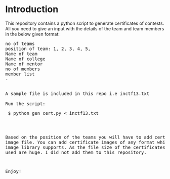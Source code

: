 Introduction
============
This repository contains a python script to generate certificates of contests. All you need to give an input with the details of the team and team members in the below given format: 

<pre>
no of teams
position of team: 1, 2, 3, 4, 5,
Name of team
Name of college
Name of mentor
no of members
member list
-
<pre>

A sample file is included in this repo i.e inctf13.txt

Run the script:
<pre> $ python gen_cert.py < inctf13.txt </pre>

Based on the position of the teams you will have to add certificate image file. You can add certificate images of any format which python image library supports. As the file size of the certificates which I used are huge. I did not add them to this repository.

Enjoy!

